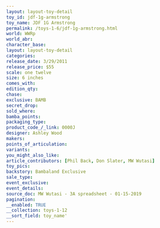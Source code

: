 ```yaml
---
layout: layout-toy-detail 
toy_id: jdf-1g-armstrong
toy_name: JDF 1G Armstrong
permalink: /toys-1-6/jdf-1g-armstrong.html
world: WWRp
world_abr: 
character_base: 
layout: layout-toy-detail
categories: 
release_date: 3/29/2011
release_price: $55 
scale: one twelve
size: 6 inches
comes_with: 
edition_qty: 
chase: 
exclusive: BAMB
secret_drop: 
sold_where: 
bamba_points: 
packaging_type: 
product_code_/_link: 0000J
designer: Ashley Wood
makers: 
points_of_articulation: 
variants: 
you_might_also_like: 
article_contributors: [Phil Back, Don Slater, MW Wutasi]
toy_pics: 
backstory: Bambaland Exclusive
sale_type: 
event_exclusive: 
event_details: 
source_doc: MW Wutasi - 3A spreadsheet - 01-15-2019
pagination: 
__enabled: TRUE
__collection: toys-1-12
__sort_field: toy_name'
---
```

